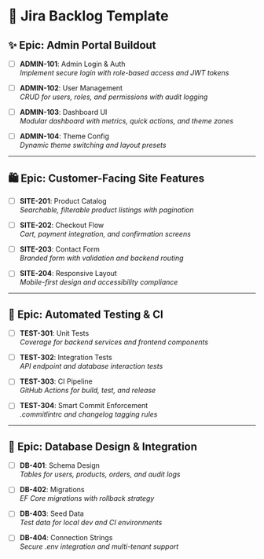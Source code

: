 # 🧭 Jira Backlog Template

## ✨ Epic: Admin Portal Buildout

- [ ] **ADMIN-101**: Admin Login & Auth  
  _Implement secure login with role-based access and JWT tokens_

- [ ] **ADMIN-102**: User Management  
  _CRUD for users, roles, and permissions with audit logging_

- [ ] **ADMIN-103**: Dashboard UI  
  _Modular dashboard with metrics, quick actions, and theme zones_

- [ ] **ADMIN-104**: Theme Config  
  _Dynamic theme switching and layout presets_

---

## 🛍️ Epic: Customer-Facing Site Features

- [ ] **SITE-201**: Product Catalog  
  _Searchable, filterable product listings with pagination_

- [ ] **SITE-202**: Checkout Flow  
  _Cart, payment integration, and confirmation screens_

- [ ] **SITE-203**: Contact Form  
  _Branded form with validation and backend routing_

- [ ] **SITE-204**: Responsive Layout  
  _Mobile-first design and accessibility compliance_

---

## 🧪 Epic: Automated Testing & CI

- [ ] **TEST-301**: Unit Tests  
  _Coverage for backend services and frontend components_

- [ ] **TEST-302**: Integration Tests  
  _API endpoint and database interaction tests_

- [ ] **TEST-303**: CI Pipeline  
  _GitHub Actions for build, test, and release_

- [ ] **TEST-304**: Smart Commit Enforcement  
  _.commitlintrc and changelog tagging rules_

---

## 🧱 Epic: Database Design & Integration

- [ ] **DB-401**: Schema Design  
  _Tables for users, products, orders, and audit logs_

- [ ] **DB-402**: Migrations  
  _EF Core migrations with rollback strategy_

- [ ] **DB-403**: Seed Data  
  _Test data for local dev and CI environments_

- [ ] **DB-404**: Connection Strings  
  _Secure .env integration and multi-tenant support_